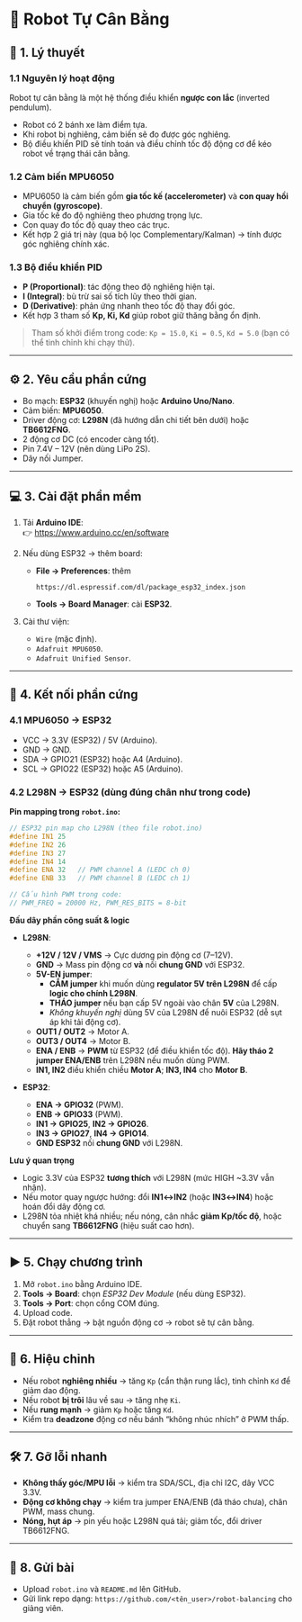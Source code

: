 
# 🤖 Robot Tự Cân Bằng

## 📘 1. Lý thuyết

### 1.1 Nguyên lý hoạt động
Robot tự cân bằng là một hệ thống điều khiển **ngược con lắc** (inverted pendulum).  
- Robot có 2 bánh xe làm điểm tựa.  
- Khi robot bị nghiêng, cảm biến sẽ đo được góc nghiêng.  
- Bộ điều khiển PID sẽ tính toán và điều chỉnh tốc độ động cơ để kéo robot về trạng thái cân bằng.  

### 1.2 Cảm biến MPU6050
- MPU6050 là cảm biến gồm **gia tốc kế (accelerometer)** và **con quay hồi chuyển (gyroscope)**.  
- Gia tốc kế đo độ nghiêng theo phương trọng lực.  
- Con quay đo tốc độ quay theo các trục.  
- Kết hợp 2 giá trị này (qua bộ lọc Complementary/Kalman) → tính được góc nghiêng chính xác.  

### 1.3 Bộ điều khiển PID
- **P (Proportional)**: tác động theo độ nghiêng hiện tại.  
- **I (Integral)**: bù trừ sai số tích lũy theo thời gian.  
- **D (Derivative)**: phản ứng nhanh theo tốc độ thay đổi góc.  
- Kết hợp 3 tham số **Kp, Ki, Kd** giúp robot giữ thăng bằng ổn định.  

> Tham số khởi điểm trong code: `Kp = 15.0`, `Ki = 0.5`, `Kd = 5.0` (bạn có thể tinh chỉnh khi chạy thử).

---

## ⚙️ 2. Yêu cầu phần cứng
- Bo mạch: **ESP32** (khuyến nghị) hoặc **Arduino Uno/Nano**.  
- Cảm biến: **MPU6050**.  
- Driver động cơ: **L298N** (đã hướng dẫn chi tiết bên dưới) hoặc **TB6612FNG**.  
- 2 động cơ DC (có encoder càng tốt).  
- Pin 7.4V – 12V (nên dùng LiPo 2S).  
- Dây nối Jumper.  

---

## 💻 3. Cài đặt phần mềm
1. Tải **Arduino IDE**:  
   👉 https://www.arduino.cc/en/software

2. Nếu dùng ESP32 → thêm board:  
   - **File → Preferences**: thêm  
     ```
     https://dl.espressif.com/dl/package_esp32_index.json
     ```  
   - **Tools → Board Manager**: cài **ESP32**.  

3. Cài thư viện:  
   - `Wire` (mặc định).  
   - `Adafruit MPU6050`.  
   - `Adafruit Unified Sensor`.  

---

## 🔌 4. Kết nối phần cứng

### 4.1 MPU6050 → ESP32
- VCC → 3.3V (ESP32) / 5V (Arduino).  
- GND → GND.  
- SDA → GPIO21 (ESP32) hoặc A4 (Arduino).  
- SCL → GPIO22 (ESP32) hoặc A5 (Arduino).  

### 4.2 L298N → ESP32 (dùng đúng chân như trong code)
**Pin mapping trong `robot.ino`:**

```cpp
// ESP32 pin map cho L298N (theo file robot.ino)
#define IN1 25
#define IN2 26
#define IN3 27
#define IN4 14
#define ENA 32   // PWM channel A (LEDC ch 0)
#define ENB 33   // PWM channel B (LEDC ch 1)

// Cấu hình PWM trong code:
// PWM_FREQ = 20000 Hz, PWM_RES_BITS = 8-bit
```

**Đấu dây phần công suất & logic**  
- **L298N**:
  - **+12V / 12V / VMS** → Cực dương pin động cơ (7–12V).  
  - **GND** → Mass pin động cơ **và** nối **chung GND** với ESP32.  
  - **5V-EN jumper**:  
    - **CẮM jumper** khi muốn dùng **regulator 5V trên L298N** để cấp **logic cho chính L298N**.  
    - **THÁO jumper** nếu bạn cấp 5V ngoài vào chân **5V** của L298N.  
    - *Không khuyến nghị* dùng 5V của L298N để nuôi ESP32 (dễ sụt áp khi tải động cơ).  
  - **OUT1 / OUT2** → Motor A.  
  - **OUT3 / OUT4** → Motor B.  
  - **ENA / ENB** → **PWM** từ ESP32 (để điều khiển tốc độ). **Hãy tháo 2 jumper ENA/ENB** trên L298N nếu muốn dùng PWM.  
  - **IN1, IN2** điều khiển chiều **Motor A**; **IN3, IN4** cho **Motor B**.

- **ESP32**:
  - **ENA → GPIO32** (PWM).  
  - **ENB → GPIO33** (PWM).  
  - **IN1 → GPIO25**, **IN2 → GPIO26**.  
  - **IN3 → GPIO27**, **IN4 → GPIO14**.  
  - **GND ESP32** nối **chung GND** với L298N.  

**Lưu ý quan trọng**  
- Logic 3.3V của ESP32 **tương thích** với L298N (mức HIGH ~3.3V vẫn nhận).  
- Nếu motor quay ngược hướng: đổi **IN1↔IN2** (hoặc **IN3↔IN4**) hoặc hoán đổi dây động cơ.  
- L298N tỏa nhiệt khá nhiều; nếu nóng, cân nhắc **giảm Kp/tốc độ**, hoặc chuyển sang **TB6612FNG** (hiệu suất cao hơn).  

---

## ▶️ 5. Chạy chương trình
1. Mở `robot.ino` bằng Arduino IDE.  
2. **Tools → Board**: chọn *ESP32 Dev Module* (nếu dùng ESP32).  
3. **Tools → Port**: chọn cổng COM đúng.  
4. Upload code.  
5. Đặt robot thẳng → bật nguồn động cơ → robot sẽ tự cân bằng.  

---

## 🔧 6. Hiệu chỉnh
- Nếu robot **nghiêng nhiều** → tăng `Kp` (cẩn thận rung lắc), tinh chỉnh `Kd` để giảm dao động.  
- Nếu robot **bị trôi** lâu về sau → tăng nhẹ `Ki`.  
- Nếu **rung mạnh** → giảm `Kp` hoặc tăng `Kd`.  
- Kiểm tra **deadzone** động cơ nếu bánh “không nhúc nhích” ở PWM thấp.  

---

## 🛠 7. Gỡ lỗi nhanh
- **Không thấy góc/MPU lỗi** → kiểm tra SDA/SCL, địa chỉ I2C, dây VCC 3.3V.  
- **Động cơ không chạy** → kiểm tra jumper ENA/ENB (đã tháo chưa), chân PWM, mass chung.  
- **Nóng, hụt áp** → pin yếu hoặc L298N quá tải; giảm tốc, đổi driver TB6612FNG.  

---

## 📎 8. Gửi bài
- Upload `robot.ino` và `README.md` lên GitHub.  
- Gửi link repo dạng: `https://github.com/<tên_user>/robot-balancing` cho giảng viên.
